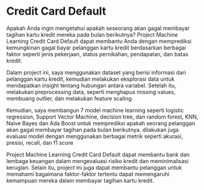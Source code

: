 # Credit Card Default

Apakah Anda ingin mengetahui apakah seseorang akan gagal membayar tagihan kartu kredit mereka pada bulan berikutnya? Project Machine Learning Credit Card Default dapat membantu Anda dengan memprediksi kemungkinan gagal bayar pelanggan kartu kredit berdasarkan berbagai faktor seperti jenis pekerjaan, status pernikahan, pendapatan, dan batas kredit.

Dalam project ini, saya menggunakan dataset yang berisi informasi dari pelanggan kartu kredit, kemudian melakukan eksplorasi data untuk mendapatkan insight tentang hubungan antara variabel. Setelah itu, melakukan preprocessing data, seperti menghapus missing values, membuang outlier, dan melakukan feature scaling.

Kemudian, saya membangun 7 model machine learning seperti logistic regression, Support Vector Machine, decision tree, dan random forest, KNN, Naive Bayes dan Ada Boost untuk memprediksi apakah seorang pelanggan akan gagal membayar tagihan pada bulan berikutnya. dilakukan juga evaluasi model dengan menggunakan berbagai metrik seperti akurasi, presisi, recall, dan f1 score

Project Machine Learning Credit Card Default dapat membantu bank dan lembaga keuangan dalam mengevaluasi risiko kredit dan meminimalisasi kerugian. Selain itu, project ini juga dapat membantu pelanggan untuk memahami bagaimana faktor-faktor tertentu dapat memengaruhi kemampuan mereka dalam membayar tagihan kartu kredit.
